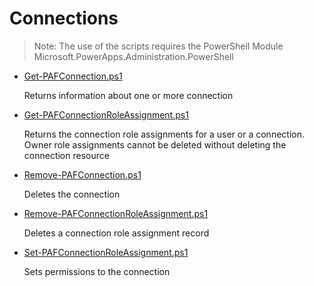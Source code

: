 # Connections

> Note: The use of the scripts requires the PowerShell Module Microsoft.PowerApps.Administration.PowerShell

+ [Get-PAFConnection.ps1](./Get-PAFConnection.ps1)

  Returns information about one or more connection

+ [Get-PAFConnectionRoleAssignment.ps1](./Get-PAFConnectionRoleAssignment.ps1)

  Returns the connection role assignments for a user or a connection. Owner role assignments cannot be deleted without deleting the connection resource

+ [Remove-PAFConnection.ps1](./Remove-PAFConnection.ps1)

  Deletes the connection

+ [Remove-PAFConnectionRoleAssignment.ps1](./Remove-PAFConnectionRoleAssignment.ps1)

  Deletes a connection role assignment record

+ [Set-PAFConnectionRoleAssignment.ps1](./Set-PAFConnectionRoleAssignment.ps1)

  Sets permissions to the connection